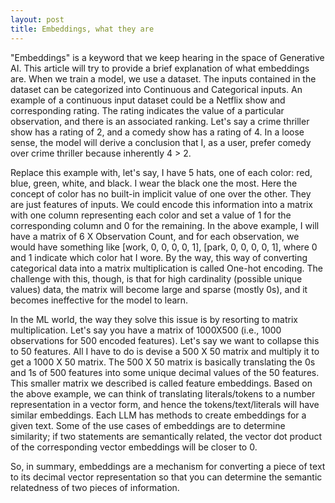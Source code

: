 ```yaml
---
layout: post
title: Embeddings, what they are
---
```


"Embeddings" is a keyword that we keep hearing in the space of Generative AI. This article will try to provide a brief explanation of what embeddings are. When we train a model, we use a dataset. The inputs contained in the dataset can be categorized into Continuous and Categorical inputs. An example of a continuous input dataset could be a Netflix show and corresponding rating. The rating indicates the value of a particular observation, and there is an associated ranking. Let's say a crime thriller show has a rating of 2, and a comedy show has a rating of 4. In a loose sense, the model will derive a conclusion that I, as a user, prefer comedy over crime thriller because inherently 4 > 2.

Replace this example with, let's say, I have 5 hats, one of each color: red, blue, green, white, and black. I wear the black one the most. Here the concept of color has no built-in implicit value of one over the other. They are just features of inputs. We could encode this information into a matrix with one column representing each color and set a value of 1 for the corresponding column and 0 for the remaining. In the above example, I will have a matrix of 6 X Observation Count, and for each observation, we would have something like [work, 0, 0, 0, 0, 1], [park, 0, 0, 0, 0, 1], where 0 and 1 indicate which color hat I wore. By the way, this way of converting categorical data into a matrix multiplication is called One-hot encoding. The challenge with this, though, is that for high cardinality (possible unique values) data, the matrix will become large and sparse (mostly 0s), and it becomes ineffective for the model to learn.

In the ML world, the way they solve this issue is by resorting to matrix multiplication. Let's say you have a matrix of 1000X500 (i.e., 1000 observations for 500 encoded features). Let's say we want to collapse this to 50 features. All I have to do is devise a 500 X 50 matrix and multiply it to get a 1000 X 50 matrix. The 500 X 50 matrix is basically translating the 0s and 1s of 500 features into some unique decimal values of the 50 features. This smaller matrix we described is called feature embeddings. Based on the above example, we can think of translating literals/tokens to a number representation in a vector form, and hence the tokens/text/literals will have similar embeddings. Each LLM has methods to create embeddings for a given text. Some of the use cases of embeddings are to determine similarity; if two statements are semantically related, the vector dot product of the corresponding vector embeddings will be closer to 0.

So, in summary, embeddings are a mechanism for converting a piece of text to its decimal vector representation so that you can determine the semantic relatedness of two pieces of information.
